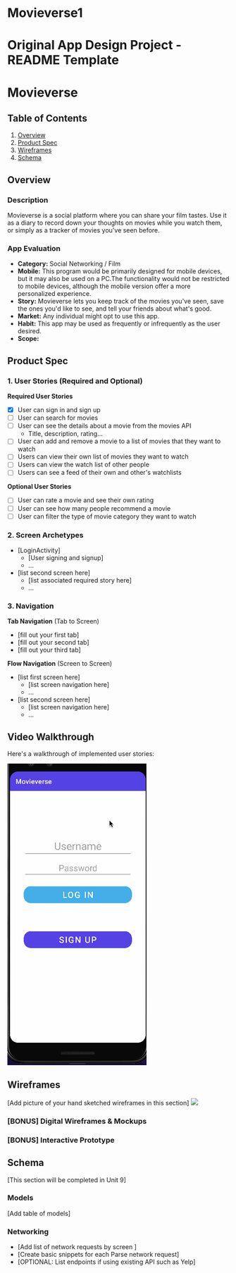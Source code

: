 # Movieverse1
Original App Design Project - README Template
===

# Movieverse

## Table of Contents
1. [Overview](#Overview)
1. [Product Spec](#Product-Spec)
1. [Wireframes](#Wireframes)
2. [Schema](#Schema)

## Overview
### Description
Movieverse is a social platform where you can share your film tastes. Use it as a diary to record down your thoughts on movies while you watch them, or simply as a tracker of movies you've seen before. 
### App Evaluation

- **Category:** Social Networking / Film
- **Mobile:** This program would be primarily designed for mobile devices, but it may also be used on a PC.The functionality would not be restricted to mobile devices, although the mobile version offer a more personalized experience.
- **Story:** Movieverse lets you keep track of the movies you've seen, save the ones you'd like to see, and tell your friends about what's good. 
- **Market:** Any individual might opt to use this app.
- **Habit:** This app may be used as frequently or infrequently as the user desired. 
- **Scope:** 

## Product Spec

### 1. User Stories (Required and Optional)

**Required User Stories**
- [x] User can sign in and sign up
- [ ] User can search for movies
- [ ] User can see the details about a movie from the movies API
    - Title, description, rating...
- [ ] User can add and remove a movie to a list of movies that they want to  watch
- [ ] Users can view their own list of movies they want to watch
- [ ] Users can view the watch list of other people
- [ ] Users can see a feed of their own and other's watchlists

**Optional User Stories**

- [ ] User can rate a movie and see their own rating
- [ ] User can see how many people recommend a movie
- [ ] User can filter the type of movie category they want to watch

### 2. Screen Archetypes

* [LoginActivity]
   * [User signing and signup]
   * ...
* [list second screen here]
   * [list associated required story here]
   * ...

### 3. Navigation

**Tab Navigation** (Tab to Screen)



* [fill out your first tab]
* [fill out your second tab]
* [fill out your third tab]

**Flow Navigation** (Screen to Screen)

* [list first screen here]
   * [list screen navigation here]
   * ...
* [list second screen here]
   * [list screen navigation here]
   * ...

## Video Walkthrough
Here's a walkthrough of implemented user stories:

<img src='walkthrough.gif' title='Video Walkthrough' width='' alt='Video Walkthrough' />


## Wireframes
[Add picture of your hand sketched wireframes in this section]
<img src="YOUR_WIREFRAME_IMAGE_URL" width=600>

### [BONUS] Digital Wireframes & Mockups

### [BONUS] Interactive Prototype

## Schema 
[This section will be completed in Unit 9]
### Models
[Add table of models]
### Networking
- [Add list of network requests by screen ]
- [Create basic snippets for each Parse network request]
- [OPTIONAL: List endpoints if using existing API such as Yelp]

